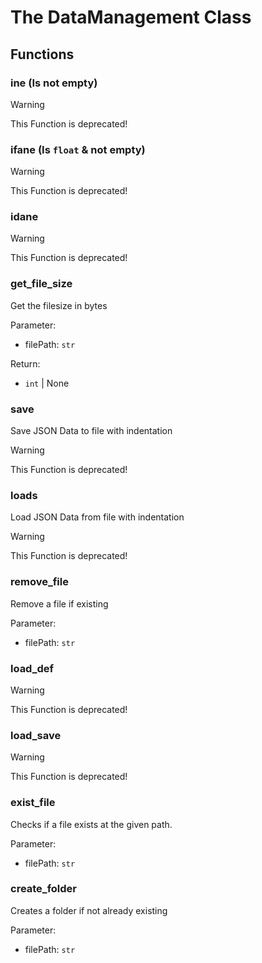 # The DataManagement Class

## Functions

### ine (Is not empty)

> [!WARNING]
> This Function is deprecated!

### ifane (Is `float` & not empty)

> [!WARNING]
> This Function is deprecated!

### idane

> [!WARNING]
> This Function is deprecated!

### get_file_size

Get the filesize in bytes

Parameter:
- filePath: `str`

Return:
- `int` | None

### save

Save JSON Data to file with indentation

> [!WARNING]
> This Function is deprecated!

### loads

Load JSON Data from file with indentation

> [!WARNING]
> This Function is deprecated!

### remove_file

Remove a file if existing

Parameter:
- filePath: `str`

### load_def

> [!WARNING]
> This Function is deprecated!

### load_save

> [!WARNING]
> This Function is deprecated!

### exist_file

Checks if a file exists at the given path.

Parameter:
- filePath: `str`

### create_folder

Creates a folder if not already existing

Parameter:
- filePath: `str`